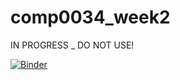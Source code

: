 # comp0034_week2

IN PROGRESS _ DO NOT USE!


[![Binder](https://mybinder.org/badge_logo.svg)](https://mybinder.org/v2/gh/nicholsons/comp0034_week2.git/master)
